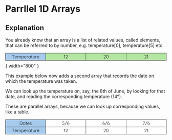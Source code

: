 # Parrllel 1D Arrays

## Explanation

You already know that an array is a list of related values, called elements, that can be referred to by number, e.g. temperature[0], temperature[5] etc. 

![Image title](../Images/Parallel-1D-Arrays-1.png){ width="800" }

This example below now adds a second array that records the date on which the temperature was taken.

We can look up the temperature on, say, the 8th of June, by looking for that date, and reading the corresponding temperature (14°). 

These are parallel arrays, because we can look up corresponding values, like a table.

![Image title](../Images/Parallel-1D-Arrays-2.png)

<!---{ width="300" }-->

